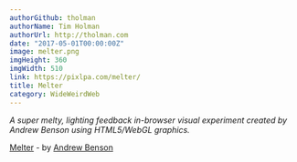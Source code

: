 ```yaml
---
authorGithub: tholman
authorName: Tim Holman
authorUrl: http://tholman.com
date: "2017-05-01T00:00:00Z"
image: melter.png
imgHeight: 360
imgWidth: 510
link: https://pixlpa.com/melter/
title: Melter
category: WideWeirdWeb
---
```


_A super melty, lighting feedback in-browser visual experiment created by Andrew Benson using HTML5/WebGL graphics._

[Melter](https://pixlpa.com/melter/) - by [Andrew Benson](https://pixlpa.com/)
